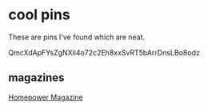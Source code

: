 # cool pins

These are pins I've found which are neat.

QmcXdApFYsZgNXii4o72c2Eh8xxSvRT5bArrDnsLBo8odz

## magazines

[Homepower Magazine](https://ipfs.io/ipfs/QmcV1gCGRQ2hhjZhDSgwLiRLFX9Z92C1dRMxkqU7no4jiR)
